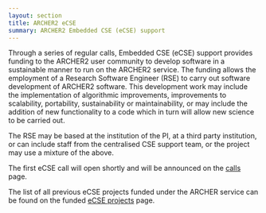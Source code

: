 ```yaml
---
layout: section
title: ARCHER2 eCSE 
summary: ARCHER2 Embedded CSE (eCSE) support
---
```



Through a series of regular calls, Embedded CSE (eCSE) support provides funding to the ARCHER2 user community to develop software in a sustainable manner to run on the ARCHER2 service. The funding allows the employment of a Research Software Engineer (RSE) to carry out software development of ARCHER2 software. This development work may include the implementation of algorithmic improvements, improvements to scalability, portability, sustainability or maintainability, or may include the addition of new functionality to a code which in turn will allow new science to be carried out.

The RSE may be based at the institution of the PI, at a third party institution, or can include staff from the centralised CSE support team, or the project may use a mixture of the above.

The first eCSE call will open shortly and will be announced on the [calls](calls/) page.

The list of all previous eCSE projects funded under the ARCHER service can be found on the funded [eCSE projects](http://www.archer.ac.uk/community/eCSE/eCSE-projects.php) page.




